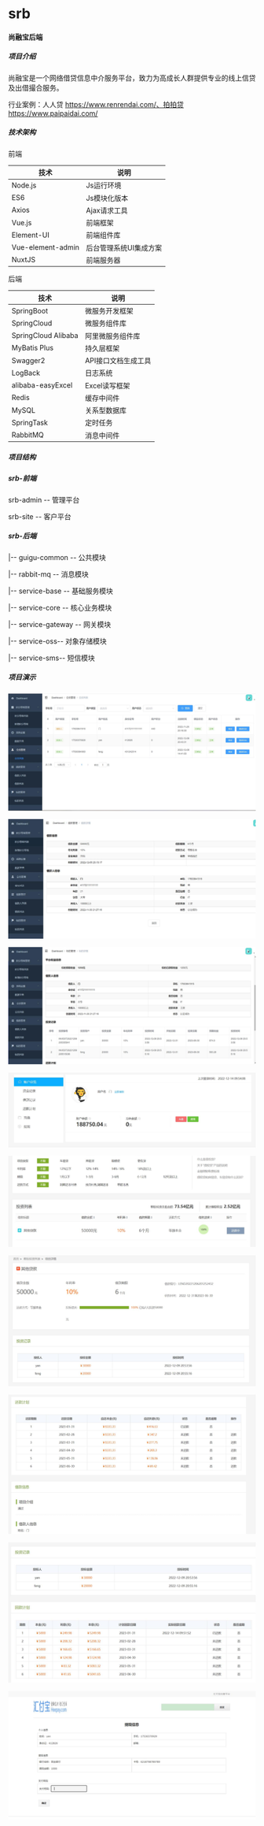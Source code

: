 # srb
#### 尚融宝后端

##### 项目介绍

尚融宝是一个网络借贷信息中介服务平台，致力为高成长人群提供专业的线上信贷及出借撮合服务。

行业案例：人人贷 https://www.renrendai.com/、拍拍贷 https://www.paipaidai.com/

##### 技术架构

前端

| 技术              | 说明                   |
| ----------------- | ---------------------- |
| Node.js           | Js运行环境             |
| ES6               | Js模块化版本           |
| Axios             | Ajax请求工具           |
| Vue.js            | 前端框架               |
| Element-UI        | 前端组件库             |
| Vue-element-admin | 后台管理系统UI集成方案 |
| NuxtJS            | 前端服务器             |

后端

| 技术                | 说明                |
| ------------------- | ------------------- |
| SpringBoot          | 微服务开发框架      |
| SpringCloud         | 微服务组件库        |
| SpringCloud Alibaba | 阿里微服务组件库    |
| MyBatis Plus        | 持久层框架          |
| Swagger2            | API接口文档生成工具 |
| LogBack             | 日志系统            |
| alibaba-easyExcel   | Excel读写框架       |
| Redis               | 缓存中间件          |
| MySQL               | 关系型数据库        |
| SpringTask          | 定时任务            |
| RabbitMQ            | 消息中间件          |



##### 项目结构

##### srb-前端

srb-admin -- 管理平台

srb-site -- 客户平台

##### srb-后端

|-- guigu-common -- 公共模块

|-- rabbit-mq -- 消息模块

|-- service-base -- 基础服务模块

|-- service-core -- 核心业务模块

|-- service-gateway -- 网关模块

|-- service-oss-- 对象存储模块

|-- service-sms-- 短信模块

##### 项目演示

![](images/3.用户管理.jpg)

![](images/6.借款审核.jpg)

![](images/7.2标的详情.jpg)

![](images/8.用户个人中心.jpg)

![](images/9.用户标的列表.jpg)

![](images/10.用户标的详情.jpg)

![](images/11.借款人-还款计划.jpg)

![](images/12.投资人-回款计划.jpg)

![](images/14.第三方支付.jpg)
